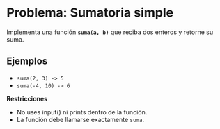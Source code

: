 # Problema: Sumatoria simple

Implementa una función **`suma(a, b)`** que reciba dos enteros y retorne su suma.

## Ejemplos
- `suma(2, 3) -> 5`
- `suma(-4, 10) -> 6`

**Restricciones**
- No uses input() ni prints dentro de la función.
- La función debe llamarse exactamente `suma`.
